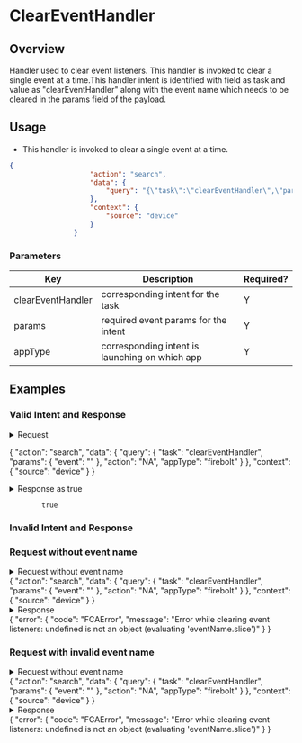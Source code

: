 # ClearEventHandler 

## Overview

Handler used to clear event listeners. This handler is invoked to clear a single event at a time.This handler intent is identified with field as task and value as "clearEventHandler" along with the event name which needs to be cleared in the params field of the payload.
## Usage
* This handler is invoked to clear a single event at a time.

```json
{
                    "action": "search",
                    "data": {
                        "query": "{\"task\":\"clearEventHandler\",\"params\":{\"event\":\"advertising.onPolicyChanged\"},\"action\":\"NA\",\"appType\":\"firebolt\"}"
                    },
                    "context": {
                        "source": "device"
                    }
                }
```

### Parameters

| Key                   | Description                                       | Required? |
|-----------------------|-------------------------------------------------- |-----------|
| clearEventHandler     | corresponding intent for the task                 | Y         |
| params                | required event params for the intent              | Y         |
| appType               | corresponding intent is launching on which app    | Y         |


## Examples

### Valid Intent and Response

<details>
    <summary>Request</summary>
</details>

{
    "action": "search",
    "data": {
        "query": {
            "task": "clearEventHandler",
            "params": {
                "event": "<eventName>"
            },
            "action": "NA",
            "appType": "firebolt"
        }
    },
    "context": {
        "source": "device"
    }
}


<details>
    <summary>Response as true</summary>
</details>

            true


### Invalid Intent and Response
### Request without event name
<details>
    <summary>Request without event name </summary>
</details>
    {
        "action": "search",
            "data": {
                "query": {
                    "task": "clearEventHandler",
                    "params": {
                        "event": ""
                    },
                    "action": "NA",
                    "appType": "firebolt"
                }
            },
            "context": {
                "source": "device"
            }
    }
<details>
    <summary>Response</summary>
</details> 
    {
        "error": {
            "code": "FCAError",
            "message": "Error while clearing event listeners: undefined is not an object (evaluating 'eventName.slice')"
        }
    }

### Request with invalid event name
<details>
    <summary>Request without event name </summary>
</details>
    {
        "action": "search",
            "data": {
                "query": {
                    "task": "clearEventHandler",
                    "params": {
                        "event": "<Invalid eventName>"
                    },
                    "action": "NA",
                    "appType": "firebolt"
                }
            },
            "context": {
                "source": "device"
            }
    }

<details>
    <summary>Response</summary>
</details> 
    {
        "error": {
            "code": "FCAError",
            "message": "Error while clearing event listeners: undefined is not an object (evaluating 'eventName.slice')"
        }
    }

